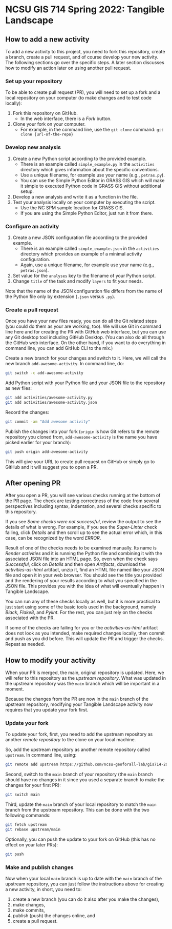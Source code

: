 # NCSU GIS 714 Spring 2022: Tangible Landscape

## How to add a new activity

To add a new activity to this project, you need to fork this repository, create a branch, create a pull request,
and of course develop your new activity. The following sections go over the specific steps.
A later section discusses how to modify an action later on using another pull request.

### Set up your repository

To be able to create pull request (PR), you will need to set up a fork
and a local repository on your computer
(to make changes and to test code locally):

1. Fork this repository on GitHub.
   - In the web interface, there is a _Fork_ button.
1. Clone your fork on your computer.
   - For example, in the command line, use the `git clone` command:
     `git clone {url-of-the-repo}`

### Develop new analysis

1. Create a new Python script according to the provided example.
   - There is an example called `simple_example.py` in the `activities` directory
     which gives information about the specific conventions.
   - Use a unique filename, for example use your name (e.g., `petras.py`).
   - You can use the Simple Python Editor in GRASS GIS
     which will make it simple to executed Python code in GRASS GIS
     without additional setup.
1. Develop a new analysis and write it as a function in the file.
1. Test your analysis locally on your computer by executing the script.
   - Use the NC SPM sample location for GRASS GIS.
   - If you are using the Simple Python Editor, just run it from there.

### Configure an activity

1. Create a new JSON configuration file according to the provided example.
   - There is an example called `simple_example.json` in the `activities` directory
     which provides an example of a minimal activity configuration.
   - Again, use a unique filename, for example use your name (e.g., `petras.json`).
1. Set value for the `analyses` key to the filename of your Python script.
1. Change `title` of the task and modify `layers` to fit your needs.

Note that the name of the JSON configuration file differs from the name of the
Python file only by extension (`.json` versus `.py`).

### Create a pull request

Once you have your new files ready, you can do all the Git related steps
(you could do them as your are working, too).
We will use Git in command line here and for creating the PR with GitHub web interface,
but you can use any Git desktop tool including GitHub Desktop.
(You can also do all through the GitHub web interface.
On the other hand, if you want to do everything in command line, you can add GitHub CLI to the mix.)

Create a new branch for your changes and switch to it.
Here, we will call the new branch `add-awesome-activity`.
In command line, do:

```sh
git switch -c add-awesome-activity
```

Add Python script with your Python file and your JSON file to the repository
as new files:

```sh
git add activities/awesome-activity.py
git add activities/awesome-activity.json
```

Record the changes:

```sh
git commit -am "Add awesome activity"
```

Publish the changes into your fork
(`origin` is how Git refers to the remote repository you cloned from,
`add-awesome-activity` is the name you have picked earlier for your branch):

```sh
git push origin add-awesome-activity
```

This will give your URL to create pull request on GitHub
or simply go to GitHub and it will suggest you to open a PR.

## After opening PR

After you open a PR, you will see various checks running at the bottom of
the PR page. The check are testing correctness of the code from several
perspectives including syntax, indentation, and several checks specific to
this repository.

If you see _Some checks were not successful_, review the output to
see the details of what is wrong.
For example, if you see the _Super-Linter_ check failing, click _Details_
and then scroll up to see the actual error which, in this case, can be
recognized by the word _ERROR_.

Result of one of the checks needs to be examined manually.
Its name is _Render activities_ and it is running the Python file and
combining it with the associated JSON file into an HTML page.
So, even when the check says _Successful_, click on _Details_
and then open _Artifacts_, download the _activities-as-html_
artifact, unzip it, find an HTML file named like your JSON file
and open it in your web browser. You should see the title you provided
and the rendering of your results according to what you specified
in the JSON file. This provides you with the idea of what will
eventually happen in Tangible Landscape.

You can run any of these checks locally as well, but it is more practical to just
start using some of the basic tools used in the background,
namely _Black_, _Flake8_, and _Pylint_.
For the rest, you can just rely on the checks associated with the PR.

If some of the checks are failing for you or the _activities-as-html_ artifact
does not look as you intended, make required changes locally, then commit and push
as you did before. This will update the PR and trigger the checks.
Repeat as needed.

## How to modify your activity

When your PR is merged, the main, original repository is updated.
Here, we will refer to this repository as the _upstream repository_.
What was updated in the upstream repository was the `main` branch
which will be important in a moment.

Because the changes from the PR are now in the `main` branch
of the upstream repository, modifying your Tangible Landscape activity
now requires that you update your fork first.

### Update your fork

To update your fork, first, you need to add the upstream repository as another
_remote repository_ to the clone on your local machine.

So, add the upstream repository as another remote repository called `upstream`.
In command line, using:

```sh
git remote add upstream https://github.com/ncsu-geoforall-lab/gis714-2021-tangible-landscape
```

Second, switch to the `main` branch of your repository
(the `main` branch should have no changes in it since you used a separate branch
to make the changes for your first PR):

```sh
git switch main
```

Third, update the `main` branch of your local repository to match
the `main` branch from the upstream repository.
This can be done with the two following commands:

```sh
git fetch upstream
git rebase upstream/main
```

Optionally, you can push the update to your fork on GitHub
(this has no effect on your later PRs):

```sh
git push
```

### Make and publish changes

Now when your local `main` branch is up to date with the `main` branch
of the upstream repository,
you can just follow the instructions above for creating a new activity,
in short, you need to:

1. create a new branch (you can do it also after you make the changes),
2. make changes,
3. make commits,
4. publish (push) the changes online, and
5. create a pull request.

